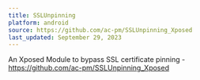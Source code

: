 ```yaml
---
title: SSLUnpinning
platform: android
source: https://github.com/ac-pm/SSLUnpinning_Xposed
last_updated: September 29, 2023
---
```


An Xposed Module to bypass SSL certificate pinning - <https://github.com/ac-pm/SSLUnpinning_Xposed>